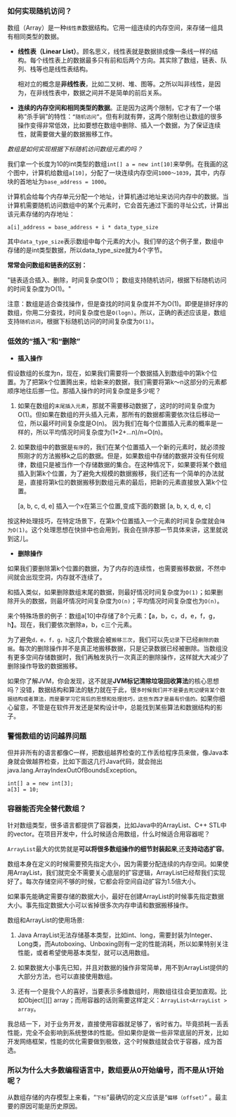 ### 如何实现随机访问？

数组（Array）是一种`线性表`数据结构。它用一组连续的内存空间，来存储一组具有相同类型的数据。

- **线性表（Linear List）**。顾名思义，线性表就是数据排成像一条线一样的结构。每个线性表上的数据最多只有前和后两个方向。其实除了数组，链表、队列、栈等也是线性表结构。

    相对立的概念是**非线性表**，比如二叉树、堆、图等。之所以叫非线性，是因为，在非线性表中，数据之间并不是简单的前后关系。


- **连续的内存空间和相同类型的数据**。正是因为这两个限制，它才有了一个堪称“杀手锏”的特性：`“随机访问”`。但有利就有弊，这两个限制也让数组的很多操作变得非常低效，比如要想在数组中删除、插入一个数据，为了保证连续性，就需要做大量的数据搬移工作。

*数组是如何实现根据下标随机访问数组元素的吗？*

我们拿一个长度为10的int类型的数组`int[] a = new int[10]`来举例。在我画的这个图中，计算机给数组`a[10]`，分配了一块连续内存空间`1000～1039`，其中，内存块的首地址为`base_address = 1000`。

计算机会给每个内存单元分配一个地址，计算机通过地址来访问内存中的数据。当计算机需要随机访问数组中的某个元素时，它会首先通过下面的寻址公式，计算出该元素存储的内存地址：

    a[i]_address = base_address + i * data_type_size

其中`data_type_size`表示数组中每个元素的大小。我们举的这个例子里，数组中存储的是int类型数据，所以data_type_size就为4个字节。

**常常会问数组和链表的区别：**

"链表适合插入、删除，时间复杂度O(1)； 数组支持随机访问，根据下标随机访问的时间复杂度为O(1)。"

注意：数组是适合查找操作，但是查找的时间复杂度并不为O(1)。即便是排好序的数组，你用二分查找，时间复杂度也是`O(logn)`。所以，正确的表述应该是，数组支持`随机访问`，根据下标随机访问的时间复杂度为`O(1)`。


### 低效的“插入”和“删除”

- **插入操作**

假设数组的长度为n，现在，如果我们需要将一个数据插入到数组中的第k个位置。为了把第k个位置腾出来，给新来的数据，我们需要将第k～n这部分的元素都顺序地往后挪一位。那插入操作的时间复杂度是多少呢？

1. 如果在数组的`末尾插入元素`，那就不需要移动数据了，这时的时间复杂度为O(1)。但如果在数组的开头插入元素，那所有的数据都需要依次往后移动一位，所以最坏时间复杂度是O(n)。 因为我们在每个位置插入元素的概率是一样的，所以平均情况时间复杂度为(1+2+…n)/n=O(n)。

2. 如果数组中的数据是`有序`的，我们在某个位置插入一个新的元素时，就必须按照刚才的方法搬移k之后的数据。但是，如果数组中存储的数据并没有任何规律，数组只是被当作一个存储数据的集合。在这种情况下，如果要将某个数组插入到第k个位置，为了避免大规模的数据搬移，我们还有一个简单的办法就是，直接将第k位的数据搬移到数组元素的最后，把新的元素直接放入第k个位置。

    [a, b, c, d, e] 插入一个x在第三个位置,变成下面的数据
    [a, b, x, d, e, c]

按这种处理技巧，在特定场景下，在第k个位置插入一个元素的时间复杂度就会`降为O(1)`。这个处理思想在快排中也会用到，我会在排序那一节具体来讲，这里就说到这儿。


- **删除操作**

如果我们要删除第k个位置的数据，为了内存的连续性，也需要搬移数据，不然中间就会出现空洞，内存就不连续了。

和插入类似，如果删除数组末尾的数据，则最好情况时间复杂度为`O(1)`；如果删除开头的数据，则最坏情况时间复杂度为`O(n)`；平均情况时间复杂度也为`O(n)`。

来个特殊场景的例子：数组a[10]中存储了8个元素：【a，b，c，d，e，f，g，h】。现在，我们要依次删除a，b，c三个元素。

为了避免`d，e，f，g，h`这几个数据会被`搬移三次`，我们可以先`记录`下已经`删除的数据`。每次的删除操作并不是真正地搬移数据，只是记录数据已经被删除。当数组没有更多空间存储数据时，我们再触发执行一次真正的删除操作，这样就大大减少了删除操作导致的数据搬移。

如果你了解JVM，你会发现，这不就是**JVM标记清除垃圾回收算法**的核心思想吗？没错，数据结构和算法的魅力就在于此，很`多时候我们并不是要去死记硬背某个数据结构或者算法，而是要学习它背后的思想和处理技巧，这些东西才是最有价值的。`如果你细心留意，不管是在软件开发还是架构设计中，总能找到某些算法和数据结构的影子。

### 警惕数组的访问越界问题
但并非所有的语言都像C一样，把数组越界检查的工作丢给程序员来做，像Java本身就会做越界检查，比如下面这几行Java代码，就会抛出java.lang.ArrayIndexOutOfBoundsException。

    int[] a = new int[3];
    a[3] = 10;


### 容器能否完全替代数组？

针对数组类型，很多语言都提供了容器类，比如Java中的ArrayList、C++ STL中的vector。在项目开发中，什么时候适合用数组，什么时候适合用容器呢？

`ArrayList`最大的优势就是**可以将很多数组操作的细节封装起来**,还**支持动态扩容**。

数组本身在定义的时候需要预先指定大小，因为需要分配连续的内存空间。如果使用ArrayList，我们就完全不需要关心底层的扩容逻辑，ArrayList已经帮我们实现好了。每次存储空间不够的时候，它都会将空间自动扩容为1.5倍大小。

如果事先能确定需要存储的数据大小，最好在创建ArrayList的时候事先指定数据大小。事先指定数据大小可以省掉很多次内存申请和数据搬移操作。

数组和ArrayList的使用场景:

1. Java ArrayList无法存储基本类型，比如int、long，需要封装为Integer、Long类，而Autoboxing、Unboxing则有一定的性能消耗，所以如果特别关注性能，或者希望使用基本类型，就可以选用数组。

2. 如果数据大小事先已知，并且对数据的操作非常简单，用不到ArrayList提供的大部分方法，也可以直接使用数组。

3. 还有一个是我个人的喜好，当要表示多维数组时，用数组往往会更加直观。比如Object[][] array；而用容器的话则需要这样定义：`ArrayList<ArrayList > array`。

我总结一下，对于业务开发，直接使用容器就足够了，省时省力。毕竟损耗一丢丢性能，完全不会影响到系统整体的性能。但如果你是做一些非常底层的开发，比如开发网络框架，性能的优化需要做到极致，这个时候数组就会优于容器，成为首选。



###  所以为什么大多数编程语言中，数组要从0开始编号，而不是从1开始呢？

从数组存储的内存模型上来看，“`下标`”最确切的定义应该是“`偏移（offset）`” 。最主要的原因可能是历史原因。

